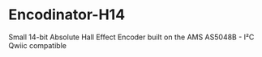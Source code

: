 # Encodinator-H14
Small 14-bit Absolute Hall Effect Encoder built on the AMS AS5048B - I²C Qwiic compatible
